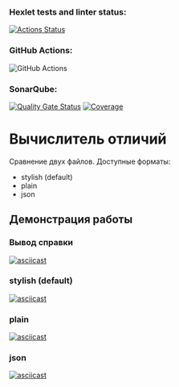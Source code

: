 ### Hexlet tests and linter status:
[![Actions Status](https://github.com/AMOrlovSev/java-project-71/actions/workflows/hexlet-check.yml/badge.svg)](https://github.com/AMOrlovSev/java-project-71/actions)

### GitHub Actions:
![GitHub Actions](https://github.com/AMOrlovSev/java-project-71/actions/workflows/JavaCI.yml/badge.svg)

### SonarQube:
[![Quality Gate Status](https://sonarcloud.io/api/project_badges/measure?project=AMOrlovSev_java-project-71&metric=alert_status)](https://sonarcloud.io/summary/new_code?id=AMOrlovSev_java-project-71)
[![Coverage](https://sonarcloud.io/api/project_badges/measure?project=AMOrlovSev_java-project-71&metric=coverage)](https://sonarcloud.io/summary/new_code?id=AMOrlovSev_java-project-71)

# Вычислитель отличий

Сравнение двух файлов.
Доступные форматы:
- stylish (default)
- plain
- json

## Демонстрация работы

### Вывод справки
[![asciicast](https://asciinema.org/a/728838.svg)](https://asciinema.org/a/728838)

### stylish (default)
[![asciicast](https://asciinema.org/a/728839.svg)](https://asciinema.org/a/728839)

### plain
[![asciicast](https://asciinema.org/a/728840.svg)](https://asciinema.org/a/728840)

### json
[![asciicast](https://asciinema.org/a/728841.svg)](https://asciinema.org/a/728841)